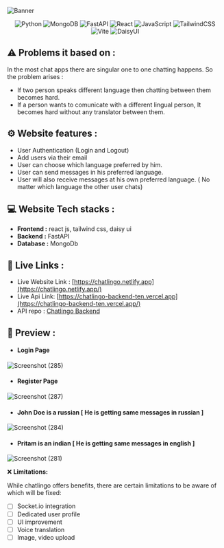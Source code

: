 ![Banner](https://github.com/PritamSarbajna/chatlingo/assets/90236635/e1a31113-8d6f-4920-b995-7e501a555ac0)



<div align="center" >
  
![Python](https://img.shields.io/badge/python-3670A0?style=for-the-badge&logo=python&logoColor=ffdd54)
![MongoDB](https://img.shields.io/badge/MongoDB-%234ea94b.svg?style=for-the-badge&logo=mongodb&logoColor=white)
![FastAPI](https://img.shields.io/badge/FastAPI-005571?style=for-the-badge&logo=fastapi)
![React](https://img.shields.io/badge/react-%2320232a.svg?style=for-the-badge&logo=react&logoColor=%2361DAFB)
![JavaScript](https://img.shields.io/badge/javascript-%23323330.svg?style=for-the-badge&logo=javascript&logoColor=%23F7DF1E)
![TailwindCSS](https://img.shields.io/badge/tailwindcss-%2338B2AC.svg?style=for-the-badge&logo=tailwind-css&logoColor=white)
![Vite](https://img.shields.io/badge/vite-%23646CFF.svg?style=for-the-badge&logo=vite&logoColor=white)
![DaisyUI](https://img.shields.io/badge/daisyui-5A0EF8?style=for-the-badge&logo=daisyui&logoColor=white)


</div>

## ⚠️ Problems it based on :

In the most chat apps there are singular one to one chatting happens. So the problem arises :
- If two person speaks different language then chatting between them becomes hard.
- If a person wants to comunicate with a different lingual person, It becomes hard without any translator between them.

## ⚙️ Website features :
- User Authentication (Login and Logout)
- Add users via their email
- User can choose which language preferred by him.
- User can send messages in his preferred language.
- User will also receive messages at his own preferred language. ( No matter which language the other user chats) 

## 💻 Website Tech stacks :

- **Frontend :** react js, tailwind css, daisy ui
- **Backend :** FastAPI
- **Database :** MongoDb

## 🔗	Live Links :

- Live Website Link : [https://chatlingo.netlify.app](https://chatlingo.netlify.app/)
- Live Api Link: [https://chatlingo-backend-ten.vercel.app](https://chatlingo-backend-ten.vercel.app/)
- API repo : [Chatlingo Backend](https://github.com/PritamSarbajna/chatlingo-backend)

## 🔭 Preview :

- #### Login Page
![Screenshot (285)](https://github.com/PritamSarbajna/chatlingo/assets/90236635/770c7037-7e97-4c1c-a2dd-ad79b03398cb)
- #### Register Page
![Screenshot (287)](https://github.com/PritamSarbajna/chatlingo/assets/90236635/30a460c0-da89-4989-ac13-f0c9c13a8c60)
- #### John Doe is a russian [ He is getting same messages in russian ]
![Screenshot (284)](https://github.com/PritamSarbajna/chatlingo/assets/90236635/af7c714f-25b5-4050-b87f-d64b07699d41)
- #### Pritam is an indian [ He is getting same messages in english ]
![Screenshot (281)](https://github.com/PritamSarbajna/chatlingo/assets/90236635/de796335-67bb-4bf7-ae40-5efbb5d3973a)


:x: **Limitations:**

While chatlingo offers benefits, there are certain limitations to be aware of which will be fixed:

- [ ] Socket.io integration
- [ ] Dedicated user profile
- [ ] UI improvement
- [ ] Voice translation
- [ ] Image, video upload
